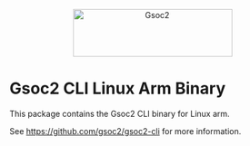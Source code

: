 <p align="center">
  <a href="https://gsoc2.github.io/?utm_source=github&utm_medium=logo" target="_blank">
    <img src="https://gsoc2-brand.storage.googleapis.com/gsoc2-wordmark-dark-280x84.png" alt="Gsoc2" width="280" height="84">
  </a>
</p>

# Gsoc2 CLI Linux Arm Binary

This package contains the Gsoc2 CLI binary for Linux arm.

See https://github.com/gsoc2/gsoc2-cli for more information.
